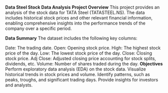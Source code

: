 **Data Steel Stock Data Analysis**
**Project Overview**
This project provides an analysis of the stock data for TATA Steel (TATASTEEL.NS). The data includes historical stock prices and other relevant financial information, enabling comprehensive insights into the performance trends of the company over a specific period.

**Data Summary**
The dataset includes the following key columns:

Date: The trading date.
Open: Opening stock price.
High: The highest stock price of the day.
Low: The lowest stock price of the day.
Close: Closing stock price.
Adj Close: Adjusted closing price accounting for stock splits, dividends, etc.
Volume: Number of shares traded during the day.
**Objectives**
Perform exploratory data analysis (EDA) on the stock data.
Visualize historical trends in stock prices and volume.
Identify patterns, such as peaks, troughs, and significant trading days.
Provide insights for investors and analysts.

